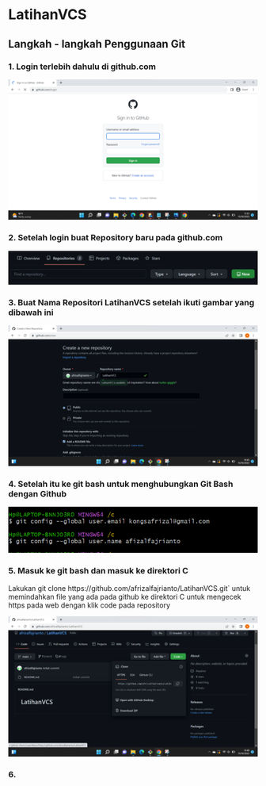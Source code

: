 # LatihanVCS
## Langkah - langkah Penggunaan Git
### 1. Login terlebih dahulu di github.com
![Gambar 1](screenshot/logingithubweb.png)
### 2. Setelah login buat Repository baru pada github.com
![Gambar 2](screenshot/buatrepositoribaru.png)
### 3. Buat Nama Repositori LatihanVCS setelah ikuti gambar yang dibawah ini
![Gambar 3](screenshot/setingrepositori.png)
### 4. Setelah itu ke git bash untuk menghubungkan Git Bash dengan Github
![Gambar 4](screenshot/logingithub2.png)
### 5. Masuk ke git bash dan masuk ke direktori C
<p>Lakukan git clone https://github.com/afrizalfajrianto/LatihanVCS.git` untuk memindahkan file yang ada pada github ke direktori C
untuk mengecek https pada web dengan klik code pada repository<p>

![Gambar 5](screenshot/gitclone.png)
### 6. 
